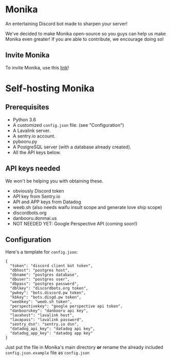 # Monika
An entertaining Discord bot made to sharpen your server!

We've decided to make Monika open-source so you guys can help us make Monika even greater!
If you are able to contribute, we encourage doing so!
## Invite Monika
To invite Monika, use this [link](https://discordapp.com/oauth2/authorize?client_id=399315651338043392&permissions=8&scope=bot "Invite Link")!
# Self-hosting Monika
## Prerequisites
* Python 3.6
* A customized `config.json` file. (see "Configuration")
* A Lavalink server.
* A sentry.io account.
* pybooru.py
* A PostgreSQL server (with a database already created).
* All the API keys below.
## API keys needed
We won't be helping you with obtaining these.
* obviously Discord token
* API key from Sentry.io
* API and APP keys from Datadog
* weeb.sh (also needs waifu insult scope and generate love ship scope)
* discordbots.org
* danbooru.donmai.us
* NOT NEEDED YET: Google Perspective API (coming soon!)
## Configuration
Here's a template for `config.json`:
```
{
  "token": "discord client bot token",
  "dbhost": "postgres host",
  "dbname": "postgres database",
  "dbuser": "postgres user",
  "dbpass": "postgres password",
  "dblkey": "discordbots.org token",
  "pwkey": "bots.discord.pw token",
  "kbkey": "bots.disgd.pw token",
  "weebkey": "weeb.sh token",
  "perspectivekey": "google perspective api token",
  "danboorukey": "danbooru api key",
  "lavahost": "lavalink host",
  "lavapass": "lavalink password",
  "sentry_dsn": "sentry.io dsn",
  "datadog_api_key": "datadog api key",
  "datadog_app_key": "datadog app key"
}
```
Just put the file in Monika's main directory **or** rename the already included `config.json.example` file as `config.json`
